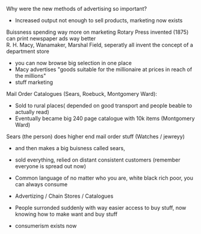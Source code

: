 Why were the new methods of advertising so important?

- Increased output not enough to sell products, marketing now exists

Buissness spending way more on marketing
Rotary Press invented (1875) can print newspaper ads way better
\
R. H. Macy, Wanamaker, Marshal Field, seperatly all invent the concept of a department store
- you can now browse big selection in one place
- Macy advertises "goods suitable for the millionaire at prices in reach of the millions"
- stuff marketing

Mail Order Catalogues (Sears, Roebuck, Montgomery Ward):
- Sold to rural places( depended on good transport and people beable to actually read)
- Eventually became big 240 page catalogue with 10k items (Montgomery Ward)

Sears (the person) does higher end mail order stuff (Watches / jewreyy)
- and then makes a big buisness called sears,
- sold everything, relied on distant consistent customers  (remember everyone is spread out now)

- Common language of no matter who you are, white black rich poor, you can always consume
- Advertizing / Chain Stores / Catalogues
- People surronded suddenly with way easier access to buy stuff, now knowing how to make want and buy stuff
- consumerism exists now